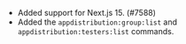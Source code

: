 - Added support for Next.js 15. (#7588)
- Added the `appdistribution:group:list` and `appdistribution:testers:list` commands.
